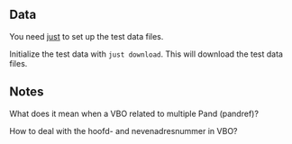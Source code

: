 ## Data

You need [just](https://just.systems/) to set up the test data files.

Initialize the test data with `just download`.
This will download the test data files.

## Notes

What does it mean when a VBO related to multiple Pand (pandref)?

How to deal with the hoofd- and nevenadresnummer in VBO?